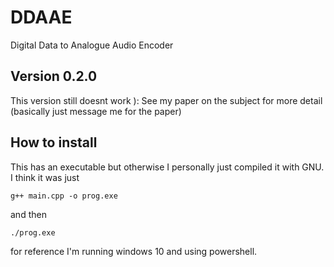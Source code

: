 # DDAAE

Digital Data to Analogue Audio Encoder
## Version 0.2.0

This version still doesnt work ):
See my paper on the subject for more detail (basically just message me for the paper)
## How to install

This has an executable but otherwise I personally just compiled it with GNU.
I think it was just
```
g++ main.cpp -o prog.exe
```
and then
```
./prog.exe
```
for reference I'm running windows 10 and using powershell.
